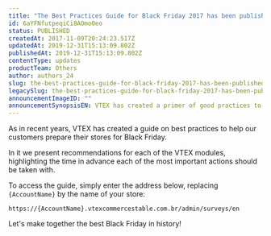 ```yaml
---
title: "The Best Practices Guide for Black Friday 2017 has been published"
id: 6aYFNfutpeqiCi8AOmo0eo
status: PUBLISHED
createdAt: 2017-11-09T20:24:23.517Z
updatedAt: 2019-12-31T15:13:09.802Z
publishedAt: 2019-12-31T15:13:09.802Z
contentType: updates
productTeam: Others
author: authors_24
slug: the-best-practices-guide-for-black-friday-2017-has-been-published
legacySlug: the-best-practices-guide-for-black-friday-2017-has-been-published
announcementImageID: ""
announcementSynopsisEN: VTEX has created a primer of good practices to help our customers prepare their stores for Black Friday
---
```


As in recent years, VTEX has created a guide on best practices to help our customers prepare their stores for Black Friday.

In it we present recommendations for each of the VTEX modules, highlighting the time in advance each of the most important actions should be taken with.

To access the guide, simply enter the address below, replacing `{AccountName}` by the name of your store:

`https://{AccountName}.vtexcommercestable.com.br/admin/surveys/en`

Let's make together the best Black Friday in history!
